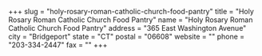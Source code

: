 +++
slug = "holy-rosary-roman-catholic-church-food-pantry"
title = "Holy Rosary Roman Catholic Church Food Pantry"
name = "Holy Rosary Roman Catholic Church Food Pantry"
address = "365 East Washington Avenue"
city = "Bridgeport"
state = "CT"
postal = "06608"
website = ""
phone = "203-334-2447"
fax = ""
+++
